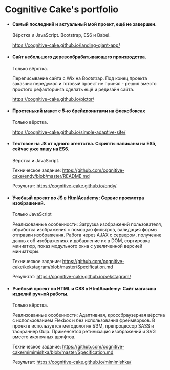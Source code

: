 # Cognitive Cake's portfolio

* #### Самый последний и актуальный мой проект, ещё не завершен.  

    Вёрстка и JavaScript. Bootstrap, ES6 и Babel.

    https://cognitive-cake.github.io/landing-giant-app/

* #### Cайт небольшого деревообрабатывающего производства.

    Только вёрстка.

    Переписывание сайта с Wix на Bootstrap. Под конец проекта заказчик передумал и готовый проект не принял - решил вместо простого рефакторинга сделать ещё и редизайн сайта.

    https://cognitive-cake.github.io/pictor/

* #### Простенький макет с 5-ю брейкпоинтами на флексбоксах

    Только вёрстка.

    https://cognitive-cake.github.io/simple-adaptive-site/

* #### Тестовое на JS от одного агентства. Скрипты написаны на ES5, сейчас уже пишу на ES6.

    Вёрстка и JavaScript.

    Техническое задание: https://github.com/cognitive-cake/endy/blob/master/README.md 

    Результат: https://cognitive-cake.github.io/endy/

* #### Учебный проект по JS в HtmlAcademy: Сервис просмотра изображений.

    Только JavaScript

    Реализованные особенности: Загрузка изображений пользователя, обработка изображения с помощью фильтров, валидация формы отправки изображения. Работа через AJAX с сервером, получение данных об изображениях и добавление их в DOM, сортировка миниатюр, показ модульного окна с увеличенной версией миниатюры.

    Техническое задание: https://github.com/cognitive-cake/kekstagram/blob/master/Specification.md

    Результат: https://cognitive-cake.github.io/kekstagram/

* #### Учебный проект по HTML и CSS в HtmlAcademy: Сайт магазина изделий ручной работы.

    Только вёрстка.

    Реализованные особенности: Адаптивная, кроссбраузерная вёрстка c использованием Flexbox и без использования фреймворков. В проекте используется методология БЭМ, препроцессор SASS и таскраннер Gulp. Применяется ретинизация изображений и SVG вместо иконочных шрифтов.

    Техническое задание: https://github.com/cognitive-cake/mimimishka/blob/master/Specification.md

    Результат: https://cognitive-cake.github.io/mimimishka/
